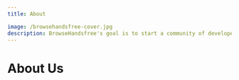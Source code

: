 ```yaml
---
title: About

image: /browsehandsfree-cover.jpg
description: BrowseHandsfree's goal is to start a community of developers and explorers around face pointers. Come check out what makes us tick, read our privacy policy, and more!
---
```


# About Us
